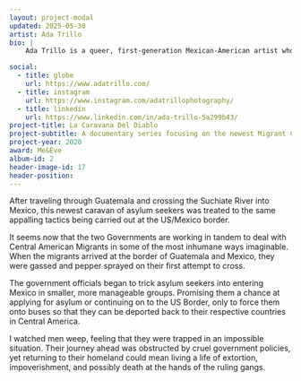 ```yaml
---
layout: project-modal
updated: 2025-05-30
artist: Ada Trillo
bio: | 
    Ada Trillo is a queer, first-generation Mexican-American artist who merges documentary and fine art in her photography. Growing up on the border between Juarez, Mexico, and El Paso, Texas, has given her an intimate understanding of the border. This has inspired her to explore national and metaphorical borders of inequality in her work. She focuses on walls of inclusion and exclusion, such as those based on climate and violence related to migration, as well as internal exclusions resulting from long-standing barriers of race, class, gender, and trauma that have been influenced by colonization.

social:
  - title: globe
    url: https://www.adatrillo.com/
  - title: instagram
    url: https://www.instagram.com/adatrillophotography/
  - title: linkedin
    url: https://www.linkedin.com/in/ada-trillo-5a299b43/ 
project-title: La Caravana Del Diablo
project-subtitle: A documentary series focusing on the newest Migrant Caravan as they make their way from Honduras to the Guatemala/Mexico Border. 
project-year: 2020
award: Me&Eve
album-id: 2
header-image-id: 17
header-position: 
---
```


After traveling through Guatemala and crossing the Suchiate River into Mexico, this newest caravan of asylum seekers was treated to the same appalling tactics being carried out at the US/Mexico border. 

It seems now that the two Governments are working in tandem to deal with Central American Migrants in some of the most inhumane ways imaginable. When the migrants arrived at the border of Guatemala and Mexico, they were gassed and pepper sprayed on their first attempt to cross. 

The government officials began to trick asylum seekers into entering Mexico in smaller, more manageable groups. Promising them a chance at applying for asylum or continuing on to the US Border, only to force them onto buses so that they can be deported back to their respective countries in Central America. 

I watched men weep, feeling that they were trapped in an impossible situation. Their journey ahead was obstructed by cruel government policies, yet returning to their homeland could mean living a life of extortion, impoverishment, and possibly death at the hands of the ruling gangs.
